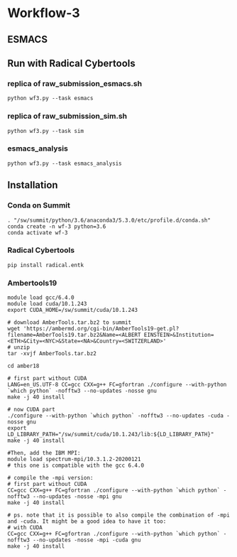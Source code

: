 # Workflow-3

## ESMACS

## Run with Radical Cybertools

### replica of raw_submission_esmacs.sh

```
python wf3.py --task esmacs
```

### replica of raw_submission_sim.sh

```
python wf3.py --task sim
```

### esmacs_analysis

```
python wf3.py --task esmacs_analysis
```


## Installation

### Conda on Summit

```
. "/sw/summit/python/3.6/anaconda3/5.3.0/etc/profile.d/conda.sh"
conda create -n wf-3 python=3.6
conda activate wf-3
```

### Radical Cybertools

```
pip install radical.entk
```


### Ambertools19

```
module load gcc/6.4.0
module load cuda/10.1.243
export CUDA_HOME=/sw/summit/cuda/10.1.243

# download AmberTools.tar.bz2 to summit
wget 'https://ambermd.org/cgi-bin/AmberTools19-get.pl?filename=AmberTools19.tar.bz2&Name=<ALBERT EINSTEIN>&Institution=<ETH>&City=<NYC>&State=<NA>&Country=<SWITZERLAND>'
# unzip
tar -xvjf AmberTools.tar.bz2

cd amber18

# first part without CUDA
LANG=en_US.UTF-8 CC=gcc CXX=g++ FC=gfortran ./configure --with-python `which python` -nofftw3 --no-updates -nosse gnu
make -j 40 install

# now CUDA part
./configure --with-python `which python` -nofftw3 --no-updates -cuda -nosse gnu
export LD_LIBRARY_PATH="/sw/summit/cuda/10.1.243/lib:${LD_LIBRARY_PATH}"
make -j 40 install

#Then, add the IBM MPI:
module load spectrum-mpi/10.3.1.2-20200121
# this one is compatible with the gcc 6.4.0

# compile the -mpi version:
# first part without CUDA
CC=gcc CXX=g++ FC=gfortran ./configure --with-python `which python` -nofftw3 --no-updates -nosse -mpi gnu
make -j 40 install

# ps. note that it is possible to also compile the combination of -mpi and -cuda. It might be a good idea to have it too:
# with CUDA
CC=gcc CXX=g++ FC=gfortran ./configure --with-python `which python` -nofftw3 --no-updates -nosse -mpi -cuda gnu
make -j 40 install
```
